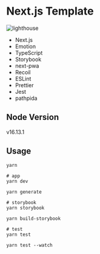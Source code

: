 # Next.js Template
![lighthouse](https://user-images.githubusercontent.com/51627355/113514238-72eb4e00-95a8-11eb-9b0b-a3010e66e3c0.gif)

- Next.js
- Emotion
- TypeScript
- Storybook
- next-pwa
- Recoil
- ESLint
- Prettier
- Jest
- pathpida

## Node Version
v16.13.1

## Usage
```
yarn

# app
yarn dev

yarn generate

# storybook
yarn storybook

yarn build-storybook

# test
yarn test

yarn test --watch
```

